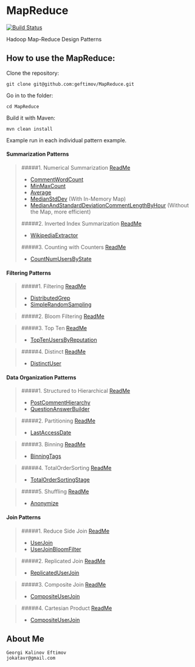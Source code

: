 MapReduce
=========
[![Build Status](https://travis-ci.org/geftimov/MapReduce.png?branch=master)](https://travis-ci.org/geftimov/MapReduce)

Hadoop Map-Reduce Design Patterns

How to use the MapReduce:
--------------------------

Clone the repository:
```
git clone git@github.com:geftimov/MapReduce.git
```
Go in to the folder:
```
cd MapReduce
```
Build it with Maven:
```
mvn clean install
```
Example run in each individual pattern example.

#### Summarization Patterns 
>#####1. Numerical Summarization [ReadMe](https://github.com/geftimov/MapReduce/tree/master/readme/NumericalSummarization.md)
>*   [CommentWordCount](https://github.com/geftimov/MapReduce/tree/master/readme/CommentWordCount.md)
>*   [MinMaxCount](https://github.com/geftimov/MapReduce/tree/master/readme/MinMaxCount.md)
>*   [Average](https://github.com/geftimov/MapReduce/tree/master/readme/Average.md)
>*   [MedianStdDev](https://github.com/geftimov/MapReduce/tree/master/readme/MedianStdDev.md) (With In-Memory Map)
>*   [MedianAndStandardDeviationCommentLengthByHour](https://github.com/geftimov/MapReduce/tree/master/readme/MedianAndStandardDeviationCommentLengthByHour.md) (Without the Map, more efficient)
>
>#####2.  Inverted Index Summarization [ReadMe](https://github.com/geftimov/MapReduce/tree/master/readme/InvertedIndexSummarization.md)
>*   [WikipediaExtractor](https://github.com/geftimov/MapReduce/tree/master/readme/WikipediaExtractor.md)
>
>#####3.  Counting with Counters [ReadMe](https://github.com/geftimov/MapReduce/tree/master/readme/CountingCounters.md)
>*   [CountNumUsersByState](https://github.com/geftimov/MapReduce/tree/master/readme/CountNumUsersByState.md)

#### Filtering Patterns 
>#####1. Filtering [ReadMe](https://github.com/geftimov/MapReduce/tree/master/readme/Filtering.md)
>*   [DistributedGrep](https://github.com/geftimov/MapReduce/tree/master/readme/DistributedGrep.md)
>*   [SimpleRandomSampling](https://github.com/geftimov/MapReduce/tree/master/readme/SimpleRandomSampling.md)

>#####2. Bloom Filtering [ReadMe](https://github.com/geftimov/MapReduce/tree/master/readme/BloomFiltering.md)

>#####3. Top Ten [ReadMe](https://github.com/geftimov/MapReduce/tree/master/readme/TopTen.md)
>*   [TopTenUsersByReputation](https://github.com/geftimov/MapReduce/tree/master/readme/TopTenUsersByReputation.md)

>#####4. Distinct [ReadMe](https://github.com/geftimov/MapReduce/tree/master/readme/Distinct.md)
>*   [DistinctUser](https://github.com/geftimov/MapReduce/tree/master/readme/DistinctUser.md)

#### Data Organization Patterns 
>#####1. Structured to Hierarchical [ReadMe](https://github.com/geftimov/MapReduce/tree/master/readme/Hierarchical.md)
>*   [PostCommentHierarchy](https://github.com/geftimov/MapReduce/tree/master/readme/PostCommentHierarchy.md)
>*   [QuestionAnswerBuilder](https://github.com/geftimov/MapReduce/tree/master/readme/QuestionAnswerBuilder.md)

>#####2. Partitioning [ReadMe](https://github.com/geftimov/MapReduce/tree/master/readme/Partitioning.md)
>*   [LastAccessDate](https://github.com/geftimov/MapReduce/tree/master/readme/LastAccessDate.md)

>#####3. Binning [ReadMe](https://github.com/geftimov/MapReduce/tree/master/readme/Binning.md)
>*   [BinningTags](https://github.com/geftimov/MapReduce/tree/master/readme/BinningTags.md)

>#####4. TotalOrderSorting [ReadMe](https://github.com/geftimov/MapReduce/tree/master/readme/TotalOrderSorting.md)
>*   [TotalOrderSortingStage](https://github.com/geftimov/MapReduce/tree/master/readme/TotalOrderSortingStage.md)

>#####5. Shuffling [ReadMe](https://github.com/geftimov/MapReduce/tree/master/readme/Shuffling.md)
>*   [Anonymize](https://github.com/geftimov/MapReduce/tree/master/readme/Anonymize.md)

#### Join Patterns 
>#####1. Reduce Side Join [ReadMe](https://github.com/geftimov/MapReduce/tree/master/readme/ReduceSideJoin.md)
>*   [UserJoin](https://github.com/geftimov/MapReduce/tree/master/readme/UserJoin.md)
>*   [UserJoinBloomFilter](https://github.com/geftimov/MapReduce/tree/master/readme/UserJoinBloomFilter.md)

>#####2. Replicated Join [ReadMe](https://github.com/geftimov/MapReduce/tree/master/readme/ReplicatedJoin.md)
>*   [ReplicatedUserJoin](https://github.com/geftimov/MapReduce/tree/master/readme/ReplicatedUserJoin.md)

>#####3. Composite Join [ReadMe](https://github.com/geftimov/MapReduce/tree/master/readme/CompositeJoin.md)
>*   [CompositeUserJoin](https://github.com/geftimov/MapReduce/tree/master/readme/CompositeUserJoin.md)
 
>#####4. Cartesian Product [ReadMe](https://github.com/geftimov/MapReduce/tree/master/readme/CartesianProduct.md)
>*   [CompositeUserJoin](https://github.com/geftimov/MapReduce/tree/master/readme/CompositeUserJoin.md)
 


About Me
---------
```
Georgi Kalinov Eftimov
jokatavr@gmail.com
```
